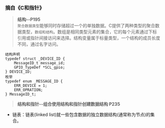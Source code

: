 ### 摘自《C和指针》
> **结构--P195** </br>
`聚合数据类型`能够同时存储超过一个的单独数据。C提供了两种类型的聚合数据类型，`数组和结构`。数组是相同类型元素的集合，它的每个元素通过下标引用或指针间接访问来选择。结构变量属于标量类型，一个结构的成员长度不同，通过名字访问。
``` 
结构声明
typedef struct _DEVICE_ID {
    MessageID_t message_id;
    GPIO_TypeDef *SCL_gpio;
} DEVICE_ID;
枚举
typedef enum _MESSAGE_ID {
    ERR_DEVICE = 1;
    ERR_OPRATION;
} MessageID_t; 
```
> **结构和指针--组合使用结构和指针创建数据结构 P235** </br>
* 链表：链表(linked list)就一些包含数据的独立数据结构(通常称为节点)的集合。
